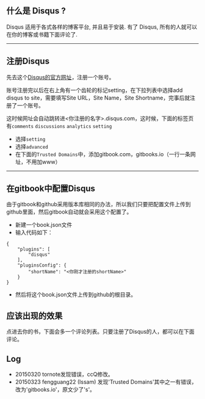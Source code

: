 ## 什么是 Disqus ?

Disqus 适用于各式各样的博客平台, 并且易于安装. 有了 Disqus, 所有的人就可以在你的博客或书籍下面评论了.  

------

## 注册Disqus

先去这个[Disqus的官方网址](https://disqus.com)，注册一个账号。

账号注册完以后在右上角有一个齿轮的标记setting，在下拉列表中选择add disqus to site，需要填写Site URL，Site Name，Site Shortname，完事后就注册了一个账号。

这时候网址会自动跳转进<你注册的名字>.disqus.com，这时候，下面的标签页有`comments` `discussions` `analytics` `setting`

- 选择`setting`
- 选择`advanced`
- 在下面的`Trusted Domains`中，添加gitbook.com，gitbooks.io（一行一条网址，不用加www）

----

## 在gitbook中配置Disqus

由于gitbook和github采用版本库相同的办法，所以我们只要把配置文件上传到github里面，然后gitbook自动就会采用这个配置了。

- 新建一个book.json文件
- 输入代码如下：

```
{
    "plugins": [
        "disqus"
    ],
    "pluginsConfig": {
        "shortName": "<你刚才注册的shortName>"
    }
}
```
- 然后将这个book.json文件上传到github的根目录。

## 应该出现的效果
点进去你的书，下面会多一个评论列表。只要注册了Disqus的人，都可以在下面评论。

## Log
- 20150320 tornote发现错误，ccQ修改。
- 20150323 fengguang22 (Issam) 发现'Trusted Domains'其中之一有错误，改为'gitbooks.io'，原文少了's'。
